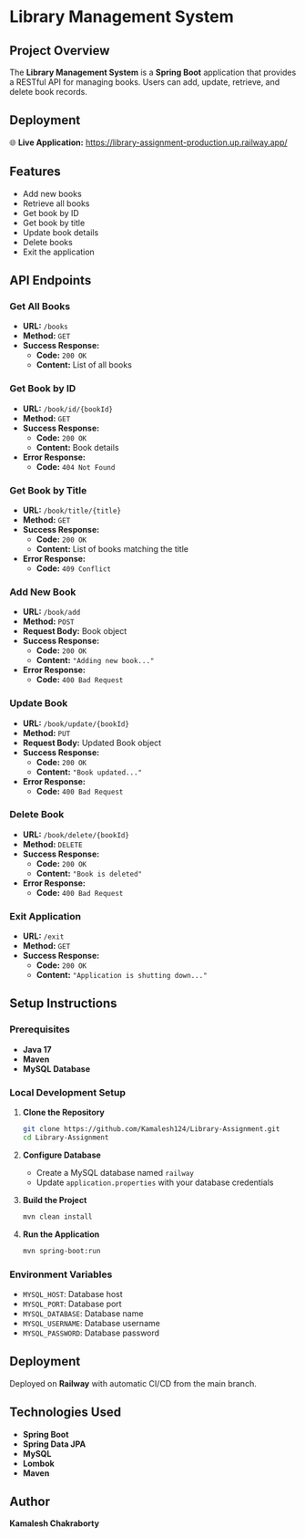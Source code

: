 # Library Management System  

## Project Overview  
The **Library Management System** is a **Spring Boot** application that provides a RESTful API for managing books. Users can add, update, retrieve, and delete book records.  

## Deployment  
🌐 **Live Application:** https://library-assignment-production.up.railway.app/

## Features  
- Add new books  
- Retrieve all books  
- Get book by ID  
- Get book by title  
- Update book details  
- Delete books  
- Exit the application  

## API Endpoints  

### Get All Books  
- **URL:** `/books`  
- **Method:** `GET`  
- **Success Response:**  
  - **Code:** `200 OK`  
  - **Content:** List of all books  

### Get Book by ID  
- **URL:** `/book/id/{bookId}`  
- **Method:** `GET`  
- **Success Response:**  
  - **Code:** `200 OK`  
  - **Content:** Book details  
- **Error Response:**  
  - **Code:** `404 Not Found`  

### Get Book by Title  
- **URL:** `/book/title/{title}`  
- **Method:** `GET`  
- **Success Response:**  
  - **Code:** `200 OK`  
  - **Content:** List of books matching the title  
- **Error Response:**  
  - **Code:** `409 Conflict`  

### Add New Book  
- **URL:** `/book/add`  
- **Method:** `POST`  
- **Request Body:** Book object  
- **Success Response:**  
  - **Code:** `200 OK`  
  - **Content:** `"Adding new book..."`  
- **Error Response:**  
  - **Code:** `400 Bad Request`  

### Update Book  
- **URL:** `/book/update/{bookId}`  
- **Method:** `PUT`  
- **Request Body:** Updated Book object  
- **Success Response:**  
  - **Code:** `200 OK`  
  - **Content:** `"Book updated..."`  
- **Error Response:**  
  - **Code:** `400 Bad Request`  

### Delete Book  
- **URL:** `/book/delete/{bookId}`  
- **Method:** `DELETE`  
- **Success Response:**  
  - **Code:** `200 OK`  
  - **Content:** `"Book is deleted"`  
- **Error Response:**  
  - **Code:** `400 Bad Request`  

### Exit Application  
- **URL:** `/exit`  
- **Method:** `GET`  
- **Success Response:**  
  - **Code:** `200 OK`  
  - **Content:** `"Application is shutting down..."`  


## Setup Instructions  

### Prerequisites  
- **Java 17**  
- **Maven**  
- **MySQL Database**  

### Local Development Setup  

1. **Clone the Repository**  
   ```bash
   git clone https://github.com/Kamalesh124/Library-Assignment.git
   cd Library-Assignment
   ```

2. **Configure Database**  
   - Create a MySQL database named `railway`  
   - Update `application.properties` with your database credentials  

3. **Build the Project**  
   ```bash
   mvn clean install
   ```

4. **Run the Application**  
   ```bash
   mvn spring-boot:run
   ```

### Environment Variables  
- `MYSQL_HOST`: Database host  
- `MYSQL_PORT`: Database port  
- `MYSQL_DATABASE`: Database name  
- `MYSQL_USERNAME`: Database username  
- `MYSQL_PASSWORD`: Database password  

## Deployment  
Deployed on **Railway** with automatic CI/CD from the main branch.  

## Technologies Used  
- **Spring Boot**  
- **Spring Data JPA**  
- **MySQL**  
- **Lombok**  
- **Maven**  

## Author  
**Kamalesh Chakraborty**  




